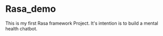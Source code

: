 # Rasa_demo
This is my first Rasa framework Project. It's intention is to build a 
mental health chatbot.
